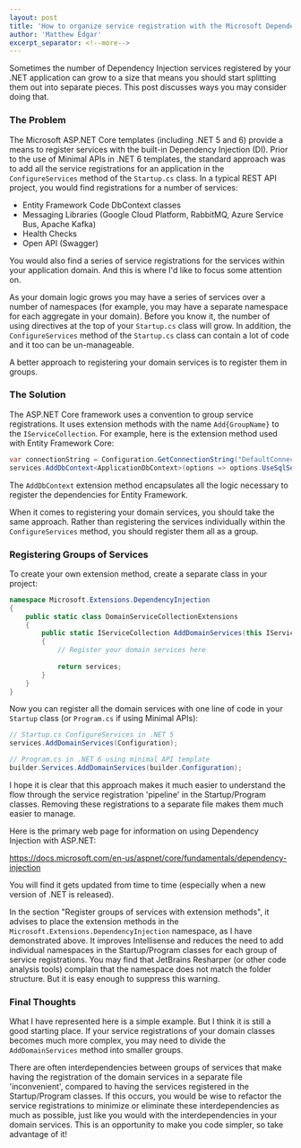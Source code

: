 ```yaml
---
layout: post
title: 'How to organize service registration with the Microsoft Dependency Injection Container'
author: 'Matthew Edgar'
excerpt_separator: <!--more-->
---
```


Sometimes the number of Dependency Injection services registered by your .NET application can grow to a size that means you should start splitting them out into separate pieces. This post discusses ways you may consider doing that. 

<!--more-->

### The Problem

The Microsoft ASP.NET Core templates (including .NET 5 and 6) provide a means to register services with the built-in Dependency Injection (DI). Prior to the use of Minimal APIs in .NET 6 templates, the standard approach was to add all the service registrations for an application in the `ConfigureServices` method of the `Startup.cs` class. In a typical REST API project, you would find registrations for a number of services:

- Entity Framework Code DbContext classes
- Messaging Libraries (Google Cloud Platform, RabbitMQ, Azure Service Bus, Apache Kafka)
- Health Checks
- Open API (Swagger)

You would also find a series of service registrations for the services within your application domain. And this is where I'd like to focus some attention on.

As your domain logic grows you may have a series of services over a number of namespaces (for example, you may have a separate namespace for each aggregate in your domain). Before you know it, the number of using directives at the top of your `Startup.cs` class will grow. In addition, the `ConfigureServices` method of the `Startup.cs` class can contain a lot of code and it too can be un-manageable. 

A better approach to registering your domain services is to register them in groups.

### The Solution

The ASP.NET Core framework uses a convention to group service registrations. It uses extension methods with the name `Add{GroupName}` to the `IServiceCollection`. For example, here is the extension method used with Entity Framework Core:

```csharp
var connectionString = Configuration.GetConnectionString("DefaultConnection");
services.AddDbContext<ApplicationDbContext>(options => options.UseSqlServer(connectionString));
``` 

The `AddDbContext` extension method encapsulates all the logic necessary to register the dependencies for Entity Framework.

When it comes to registering your domain services, you should take the same approach. Rather than registering the services individually within the `ConfigureServices` method, you should register them all as a group.


### Registering Groups of Services

To create your own extension method, create a separate class in your project:

```csharp
namespace Microsoft.Extensions.DependencyInjection
{
    public static class DomainServiceCollectionExtensions
    {
        public static IServiceCollection AddDomainServices(this IServiceCollection services, IConfiguration configuration)
        {
            // Register your domain services here
            
            return services;
        }
    }
}
```

Now you can register all the domain services with one line of code in your `Startup` class (or `Program.cs` if using Minimal APIs):

```csharp
// Startup.cs ConfigureServices in .NET 5
services.AddDomainServices(Configuration);

// Program.cs in .NET 6 using minimal API template
builder.Services.AddDomainServices(builder.Configuration);
```

I hope it is clear that this approach makes it much easier to understand the flow through the service registration 'pipeline' in the Startup/Program classes. Removing these registrations to a separate file makes them much easier to manage.

Here is the primary web page for information on using Dependency Injection with ASP.NET:

<a href="https://docs.microsoft.com/en-us/aspnet/core/fundamentals/dependency-injection" target="_blank">https://docs.microsoft.com/en-us/aspnet/core/fundamentals/dependency-injection</a>

You will find it gets updated from time to time (especially when a new version of .NET is released). 

In the section "Register groups of services with extension methods", it advises to place the extension methods in the `Microsoft.Extensions.DependencyInjection` namespace, as I have demonstrated above. It improves Intellisense and reduces the need to add individual namespaces in the Startup/Program classes for each group of service registrations. You may find that JetBrains Resharper (or other code analysis tools) complain that the namespace does not match the folder structure. But it is easy enough to suppress this warning.

### Final Thoughts

What I have represented here is a simple example. But I think it is still a good starting place. If your service registrations of your domain classes becomes much more complex, you may need to divide the `AddDomainServices` method into smaller groups. 

There are often interdependencies between groups of services that make having the registration of the domain services in a separate file 'inconvenient', compared to having the services registered in the Startup/Program classes. If this occurs, you would be wise to refactor the service registrations to minimize or eliminate these interdependencies as much as possible, just like you would with the interdependencies in your domain services. This is an opportunity to make you code simpler, so take advantage of it!


